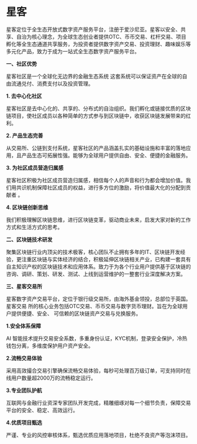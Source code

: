 # 星客

星客定位于全生态开放式数字资产服务平台，注册于爱沙尼亚。星客以安全、共享、自治为核心理念，为全球生态创业者提供OTC、币币交易、杠杆交易、项目孵化等全生态通道共享服务，为投资者提供数字资产交易、投资理财、趣味娱乐等多元化产品，致力于成为一站式全生态数字资产服务平台。

**一、社区优势**

   星客社区是一个全球化无边界的金融生态系统 这套系统可以保证资产在全球的自由流通兑付、消费支付以及投资管理。

**1.  去中心化社区**

   星客社区是去中心化的、共享的、分布式的自治组织。我们孵化或链接优质的区块链项目，使社区成员以各种简单的方式参与到区块链中，收获区块链发展带来的红利。 

**2.  产品生态完善**

   从交易所、公链到支付系统，星客社区的产品涵盖扎实的基础设施和丰富的落地应用，且产品生态可拓展性强。能够为全球用户提供自由、安全、便捷的金融服务。

**3.  为社区成员营造归属感**

​    星客社区积极为社区成员营造归属感，相信每个人的声音和行为都会增加价值。我们用共识机制保障社区成员的权益，进行多方位的激励，将价值最大化的分配到贡献者 。

**4.  区块链创新思维**

   我们积极理解区块链思维，进行区块链变革，驱动商业未来，启发大家对新的工作方式和生活方式的思考。

**二、区块链技术研发**

   聚集区块链行业内顶尖的技术极客，核心团队不止拥有多年的IT、区块链开发经验，更注重区块链与实体经济的结合，积极延伸区块链相关产业，已构建一套具有自主知识产权的区块链技术和应用体系。致力于为各个行业用户提供基于区块链的咨询、调研、策划、研发、测试、上线到运营维护的一整套行业深度解决方案。 

**三、星客交易所**

   星客数字资产交易平台，定位于银行级交易所，由海外基金领投，总部位于英国。星客交易 所的核心业务包括OTC交易、币币交易与数字货币理财。旨在为全球用户提供便捷、安全、 可信赖的区块链资产交易与兑换服务。 

**1.安全体系保障**

   AI 智能技术提升交易安全系数，多重身份认证，KYC机制，登录安全保护，冷热钱包分离，多维度保护用户资产安全。

**2.流畅交易体验**

  采用高效撮合交易引擎确保流畅交易体验，每秒可处理百万级订单，可支持同时在线用户数量超2000万的流畅稳定运行。 

**3.专业团队护航**

  互联网与金融行业资深专家团队开发完成，精雕细琢对每一个细节负责，保障交易平台的安全、稳定、高效运行。

**4.优质项目甄选**

   严谨、专业的风控审核体系，甄选优质应用落地项目，杜绝不良资产等泡沫项目。
